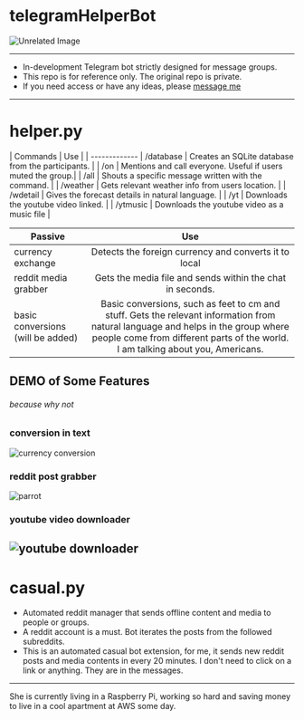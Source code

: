 # telegramHelperBot
![Unrelated Image](https://i.postimg.cc/cHR3zx9j/Screenshot-2019-05-08-at-2-25-07-pm.png)

-----------
- In-development Telegram bot strictly designed for message groups.
- This repo is for reference only. The original repo is private.
- If you need access or have any ideas, please [message me](https://telegram.me/gokan)

-----------
# helper.py
| Commands          | Use           |
| -------------
| /database | Creates an SQLite database from the participants. |
| /on | Mentions and call everyone. Useful if users muted the group.|
| /all | Shouts a specific message written with the command. |
| /weather | Gets relevant weather info from users location. |
| /wdetail | Gives the forecast details in natural language. |
| /yt | Downloads the youtube video linked.  |
| /ytmusic | Downloads the youtube video as a music file |

| Passive          | Use           |
| ----------------- |:----------------------------------------------:|
| currency exchange | Detects the foreign currency and converts it to local |
| reddit media grabber | Gets the media file and sends within the chat in seconds. |
| basic conversions (will be added) | Basic conversions, such as feet to cm and stuff. Gets the relevant information from natural language and helps in the group where people come from different parts of the world. I am talking about you, Americans. |

## DEMO of Some Features
###### because why not
### conversion in text
![currency conversion](https://media.giphy.com/media/KHPflFG4bOLpiv8Fcr/giphy.gif)
### reddit post grabber
![parrot](https://media.giphy.com/media/Zd050xkrLKjtljFIGv/giphy.gif)
### youtube video downloader
![youtube downloader](https://media.giphy.com/media/IzXvY5kLqo74348ouv/giphy.gif)
-----------
# casual.py
- Automated reddit manager that sends offline content and media to people or groups.
- A reddit account is a must. Bot iterates the posts from the followed subreddits.
- This is an automated casual bot extension, for me, it sends new reddit posts and media contents in every 20 minutes. I don't need to click on a link or anything. They are in the messages.
-----------

She is currently living in a Raspberry Pi, working so hard and saving money to live in a cool apartment at AWS some day.
